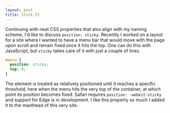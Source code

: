 ```yaml
---
layout: post
title: Stick It
---
```

Continuing with neat CSS properties that also align with my naming scheme, I'd like to discuss `position: sticky`. Recently I worked on a layout for a site where I wanted to have a menu bar that would move with the page upon scroll and remain fixed once it hits the top. One can do this with JavaScript, but `sticky` takes care of it with just a couple of lines.
```css
#menu {
  position: sticky;
  top: 0;
}
```
The element is treated as relatively positioned until it reaches a specific threshold, here when the menu hits the very top of the container, at which point its position becomes fixed. Safari requires `position: -webkit-sticky` and support for Edge is in development. I like this property so much I added it to the masthead of this very site. 
